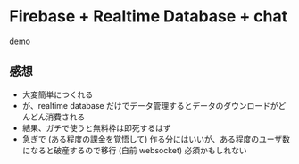 # Firebase + Realtime Database + chat

[demo](https://temo.dev/chat)

## 感想
- 大変簡単につくれる
- が、realtime database だけでデータ管理するとデータのダウンロードがどんどん消費される
- 結果、ガチで使うと無料枠は即死するはず
- 急ぎで (ある程度の課金を覚悟して) 作る分にはいいが、ある程度のユーザ数になると破産するので移行 (自前 websocket) 必須かもしれない
